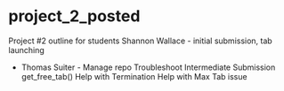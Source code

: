 # project_2_posted
Project #2 outline for students
Shannon Wallace - initial submission, tab launching

- Thomas Suiter - 
Manage repo
Troubleshoot Intermediate Submission
get_free_tab()
Help with Termination
Help with Max Tab issue
